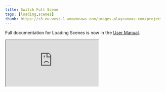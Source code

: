 ```yaml
---
title: Switch Full Scene
tags: [loading,scenes]
thumb: https://s3-eu-west-1.amazonaws.com/images.playcanvas.com/projects/12/691996/707412-image-75.jpg
---
```


Full documentation for Loading Scenes is now in the [User Manual][documentation-page].

<div className="iframe-container">
    <iframe src="https://playcanv.as/e/p/zsQcbehI/" title="Switch Full Scene" allow="camera; microphone; xr-spatial-tracking; fullscreen" allowfullscreen></iframe>
</div>

[documentation-page]: /user-manual/scenes/loading-scenes/
